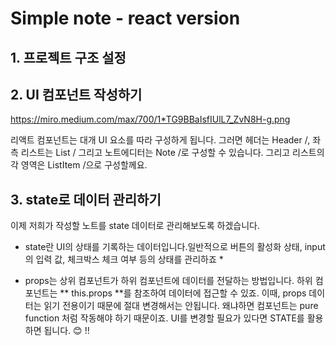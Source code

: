 # Simple note - react  version

## 1. 프로젝트 구조 설정

## 2. UI 컴포넌트 작성하기

https://miro.medium.com/max/700/1*TG9BBaIsfIUlL7_ZvN8H-g.png

리액트 컴포넌트는 대개 UI 요소를 따라 구성하게 됩니다.
그러면 헤더는 Header /, 좌측 리스트는 List / 그리고 노트에디터는 Note /로 구성할 수 있습니다. 그리고 리스트의 각 영역은 ListItem /으로 구성할께요.

## 3. state로 데이터 관리하기
이제 저희가 작성할 노트를 state 데이터로 관리해보도록 하겠습니다.

* state란 UI의 상태를 기록하는 데이터입니다.일반적으로 버튼의 활성화 상태, input의 입력 값, 체크박스 체크 여부 등의 상태를 관리하죠 *

* props는 상위 컴포넌트가 하위 컴포넌트에 데이터를 전달하는 방법입니다. 하위 컴포넌트는 ** this.props **를 참조하여 데이터에 접근할 수 있죠. 이때, props 데이터는 읽기 전용이기 때문에 절대 변경해서는 안됩니다. 왜냐하면 컴포넌트는 pure function 처럼 작동해야 하기 때문이죠. UI를 변경할 필요가 있다면 STATE를 활용하면 됩니다. 😊 !!

